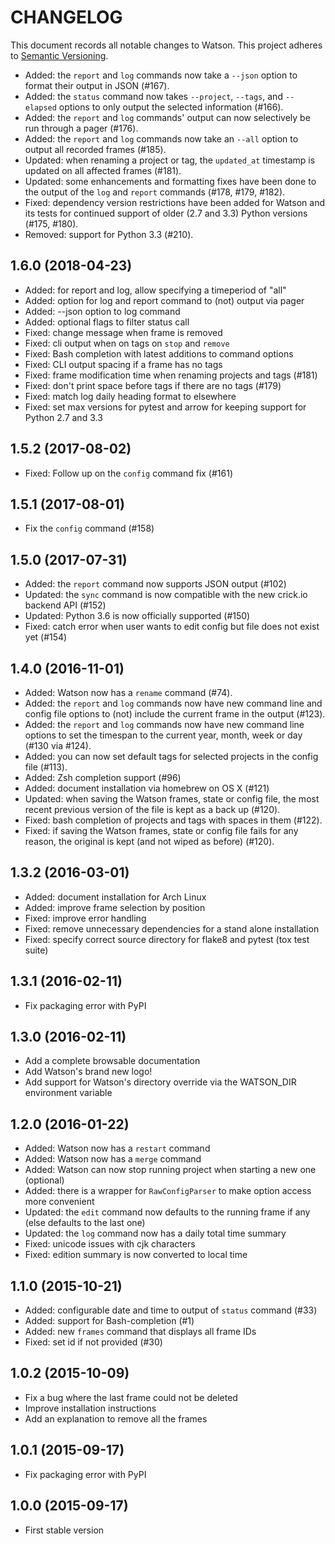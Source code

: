 CHANGELOG
=========

This document records all notable changes to Watson. This project adheres to
[Semantic Versioning](http://semver.org/).

* Added: the `report` and `log` commands now take a `--json` option to
  format their output in JSON (#167).
* Added: the `status` command now takes `--project`, `--tags`, and `--elapsed`
  options to only output the selected information (#166).
* Added: the `report` and `log` commands' output can now selectively be run
  through a pager (#176).
* Added: the `report` and `log` commands now take an `--all` option to output
  all recorded frames (#185).
* Updated: when renaming a project or tag, the `updated_at` timestamp is
  updated on all affected frames (#181).
* Updated: some enhancements and formatting fixes have been done to the output
  of the `log` and `report` commands (#178, #179, #182).
* Fixed: dependency version restrictions have been added for Watson and its
  tests for continued support of older (2.7 and 3.3) Python versions
  (#175, #180).
* Removed: support for Python 3.3 (#210).

## 1.6.0 (2018-04-23)

* Added: for report and log, allow specifying a timeperiod of "all"
* Added: option for log and report command to (not) output via pager
* Added: --json option to log command
* Added: optional flags to filter status call
* Fixed: change message when frame is removed
* Fixed: cli output when on tags on `stop` and `remove`
* Fixed: Bash completion with latest additions to command options
* Fixed: CLI output spacing if a frame has no tags
* Fixed: frame modification time when renaming projects and tags (#181)
* Fixed: don't print space before tags if there are no tags (#179)
* Fixed: match log daily heading format to elsewhere
* Fixed: set max versions for pytest and arrow for keeping support for Python 2.7 and 3.3

## 1.5.2 (2017-08-02)

* Fixed: Follow up on the `config` command fix (#161)

## 1.5.1 (2017-08-01)

* Fix the `config` command (#158)

## 1.5.0 (2017-07-31)

* Added: the `report` command now supports JSON output (#102)
* Updated: the `sync` command is now compatible with the new crick.io backend
  API (#152)
* Updated: Python 3.6 is now officially supported (#150)
* Fixed: catch error when user wants to edit config but file does not exist yet
  (#154)

## 1.4.0 (2016-11-01)

* Added: Watson now has a `rename` command (#74).
* Added: the `report` and `log` commands now have new command line and
  config file options to (not) include the current frame in the output (#123).
* Added: the `report` and `log` commands now have new command line options to
  set the timespan to the current year, month, week or day (#130 via #124).
* Added: you can now set default tags for selected projects in the
  config file (#113).
* Added: Zsh completion support (#96)
* Added: document installation via homebrew on OS X (#121)
* Updated: when saving the Watson frames, state or config file, the most recent
  previous version of the file is kept as a back up (#120).
* Fixed: bash completion of projects and tags with spaces in them (#122).
* Fixed: if saving the Watson frames, state or config file fails for any
  reason, the original is kept (and not wiped as before) (#120).

## 1.3.2 (2016-03-01)

* Added: document installation for Arch Linux
* Added: improve frame selection by position
* Fixed: improve error handling
* Fixed: remove unnecessary dependencies for a stand alone installation
* Fixed: specify correct source directory for flake8 and pytest (tox test
  suite)

## 1.3.1 (2016-02-11)

* Fix packaging error with PyPI

## 1.3.0 (2016-02-11)

* Add a complete browsable documentation
* Add Watson's brand new logo!
* Add support for Watson's directory override via the WATSON_DIR environment variable

## 1.2.0 (2016-01-22)

* Added: Watson now has a `restart` command
* Added: Watson now has a `merge` command
* Added: Watson can now stop running project when starting a new one (optional)
* Added: there is a wrapper for `RawConfigParser` to make option access more convenient
* Updated: the `edit` command now defaults to the running frame if any (else defaults to the last one)
* Updated: the `log` command now has a daily total time summary
* Fixed: unicode issues with cjk characters
* Fixed: edition summary is now converted to local time

## 1.1.0 (2015-10-21)

* Added: configurable date and time to output of `status` command (#33)
* Added: support for Bash-completion (#1)
* Added: new `frames` command that displays all frame IDs
* Fixed: set id if not provided (#30)

## 1.0.2 (2015-10-09)

* Fix a bug where the last frame could not be deleted
* Improve installation instructions
* Add an explanation to remove all the frames

## 1.0.1 (2015-09-17)

* Fix packaging error with PyPI

## 1.0.0 (2015-09-17)

* First stable version
